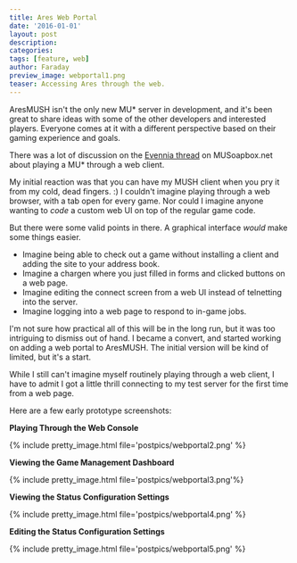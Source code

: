 ```yaml
---
title: Ares Web Portal
date: '2016-01-01'
layout: post
description:
categories:
tags: [feature, web]
author: Faraday
preview_image: webportal1.png
teaser: Accessing Ares through the web.
---
```


AresMUSH isn't the only new MU* server in development, and it's been great to share ideas with some of the other developers and interested players. Everyone comes at it with a different perspective based on their gaming experience and goals.

There was a lot of discussion on the <a href="http://musoapbox.net/topic/620/evennia-a-python-based-mu-server/182">Evennia thread</a> on MUSoapbox.net about playing a MU* through a web client.

My initial reaction was that you can have my MUSH client when you pry it from my cold, dead fingers. :) I couldn't imagine playing through a web browser, with a tab open for every game. Nor could I imagine anyone wanting to <em>code</em> a custom web UI on top of the regular game code.

But there were some valid points in there. A graphical interface <em>would</em> make some things easier.
<ul>
	<li>Imagine being able to check out a game without installing a client and adding the site to your address book.</li>
	<li>Imagine a chargen where you just filled in forms and clicked buttons on a web page.</li>
	<li>Imagine editing the connect screen from a web UI instead of telnetting into the server.</li>
	<li>Imagine logging into a web page to respond to in-game jobs.</li>
</ul>
I'm not sure how practical all of this will be in the long run, but it was too intriguing to dismiss out of hand. I became a convert, and started working on adding a web portal to AresMUSH. The initial version will be kind of limited, but it's a start.

While I still can't imagine myself routinely playing through a web client, I have to admit I got a little thrill connecting to my test server for the first time from a web page.

Here are a few early prototype screenshots:

<strong>Playing Through the Web Console</strong>

{% include pretty_image.html file='postpics/webportal2.png' %}


<strong>Viewing the Game Management Dashboard</strong>

{% include pretty_image.html file='postpics/webportal3.png'%}

<strong>Viewing the Status Configuration Settings</strong>

{% include pretty_image.html file='postpics/webportal4.png'  %}

<strong>Editing the Status Configuration Settings</strong>

{% include pretty_image.html file='postpics/webportal5.png' %}

